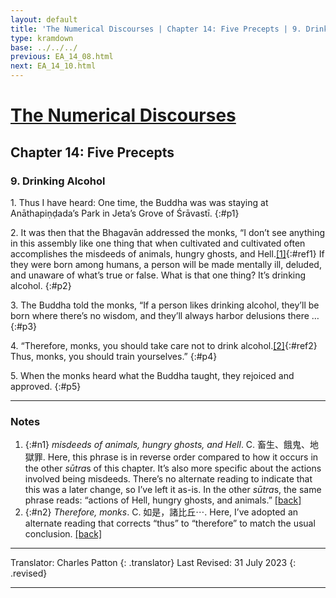 ```yaml
---
layout: default
title: 'The Numerical Discourses | Chapter 14: Five Precepts | 9. Drinking Alcohol'
type: kramdown
base: ../../../
previous: EA_14_08.html
next: EA_14_10.html
---
```


# [The Numerical Discourses](../index.html)
## Chapter 14: Five Precepts
### 9. Drinking Alcohol

1\. Thus I have heard: One time, the Buddha was was staying at Anāthapiṇḍada’s Park in Jeta’s Grove of Śrāvastī.
{:#p1}

2\. It was then that the Bhagavān addressed the monks, “I don’t see anything in this assembly like one thing that when cultivated and cultivated often accomplishes the misdeeds of animals, hungry ghosts, and Hell.[\[1\]](#n1){:#ref1} If they were born among humans, a person will be made mentally ill, deluded, and unaware of what’s true or false. What is that one thing? It’s drinking alcohol.
{:#p2}

3\. The Buddha told the monks, “If a person likes drinking alcohol, they’ll be born where there’s no wisdom, and they’ll always harbor delusions there …
{:#p3}

4\. “Therefore, monks, you should take care not to drink alcohol.[\[2\]](#n2){:#ref2} Thus, monks, you should train yourselves.”
{:#p4}

5\. When the monks heard what the Buddha taught, they rejoiced and approved.
{:#p5}

---

### Notes

1. {:#n1} <em>misdeeds of animals, hungry ghosts, and Hell</em>. C. 畜生、餓鬼、地獄罪. Here, this phrase is in reverse order compared to how it occurs in the other <em>sūtra</em>s of this chapter. It’s also more specific about the actions involved being misdeeds. There’s no alternate reading to indicate that this was a later change, so I’ve left it as-is. In the other <em>sūtra</em>s, the same phrase reads: “actions of Hell, hungry ghosts, and animals.” [\[back\]](#ref1)
2. {:#n2} <em>Therefore, monks</em>. C. 如是，諸比丘⋯. Here, I’ve adopted an alternate reading that corrects “thus” to “therefore” to match the usual conclusion. [\[back\]](#ref2)

---

Translator: Charles Patton
{: .translator}
Last Revised: 31 July 2023
{: .revised}

---